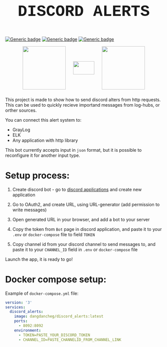 # <p  align="center" style="font-family:courier;font-size:180%" size=212px> DISCORD ALERTS  </p> 

[![Generic badge](https://img.shields.io/badge/LICENSE-MIT-orange.svg)](LICENSE)
[![Generic badge](https://img.shields.io/badge/DOCKER-HUB-blue.svg)](https://hub.docker.com/repository/docker/dangdancheg/discord_alerts)
[![Generic badge](https://img.shields.io/badge/SWAGGER-1.1.0-green.svg)](https://app.swaggerhub.com/apis/Dancheg97/DISCORD_ALERST/1.0.0)


<p align="center">
<img go align="center" style="padding-left: 10px; padding-right: 10px; padding-bottom: 10px;" width="138px" height="138px" src="https://asterisk-pbx.ru/wiki/_media/asterisk/ari/swaggerlogo360.png" /> 
<img python align="center" style="padding-left: 10px; padding-right: 10px; padding-bottom: 10px;" width="68px"  height="42px" src="https://thypix.com/wp-content/uploads/2020/04/white-arrow-92.png" />
<img c# align="center" style="padding-left: 10px; padding-right: 10px; padding-bottom: 10px;" width="138px"  height="138px" src="https://cdn.logojoy.com/wp-content/uploads/20210422095037/discord-mascot.png" />
</p>




This project is made to show how to send discord alters from http requests. This can be used to quickly recieve importand messages from log-hubs, or orther sources.

You can connect this alert system to:
- GrayLog
- ELK
- Any application with http library

This bot currently accepts input in `json` format, but it is possible to reconfigure it for another input type.


# Setup process:

1) Create discord bot - go to [discord applications](https://discord.com/developers/applications) and create new application

2) Go to OAuth2, and create URL, using URL-generator (add permission to write messages)
3) Open generated URL in your browser, and add a bot to your server
4) Copy the token from `Bot` page in discord application, and paste it to your `.env` or `docker-compose` file to field `TOKEN`
5) Copy channel id from your discord channel to send messages to, and paste it to your `CHANNEL_ID` field in `.env` or `docker-compose` file

Launch the app, it is ready to go!

# Docker compose setup:

Example of `docker-compose.yml` file:

```yaml
version: '3'
services:
  discord_alerts:
    image: dangdancheg/discord_alerts:latest
    ports:
      - 8092:8092
    environment:
      - TOKEN=PASTE_YOUR_DISCORD_TOKEN
      - CHANNEL_ID=PASTE_CHANNELID_FROM_CHANNEL_LINK
```
